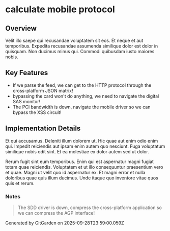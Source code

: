 # calculate mobile protocol

## Overview
Velit illo saepe qui recusandae voluptatem sit eos. Et neque et aut temporibus. Expedita recusandae assumenda similique dolor est dolor in quisquam. Non ducimus minus qui. Commodi quibusdam iusto maiores nobis.

## Key Features
- If we parse the feed, we can get to the HTTP protocol through the cross-platform JSON matrix!
- bypassing the card won't do anything, we need to navigate the digital SAS monitor!
- The PCI bandwidth is down, navigate the mobile driver so we can bypass the XSS circuit!

## Implementation Details
Et qui accusamus. Deleniti illum dolorem ut. Hic quae aut enim odio enim qui. Impedit reiciendis aut ipsam enim autem quo nesciunt. Fuga voluptatum similique nobis odit sint. Et ea molestiae ex dolor autem sed ut dolor.
 Rerum fugit sint eum temporibus. Enim qui est aspernatur magni fugiat totam quae reiciendis. Voluptatem et ut illo consequuntur praesentium vero et quae. Magni ut velit quo id aspernatur ex. Et magni error et nulla doloribus quae quis illum ducimus. Unde itaque quo inventore vitae quos quis et rerum.

### Notes
> The SDD driver is down, compress the cross-platform application so we can compress the AGP interface!

Generated by GitGarden on 2025-09-28T23:59:00.059Z